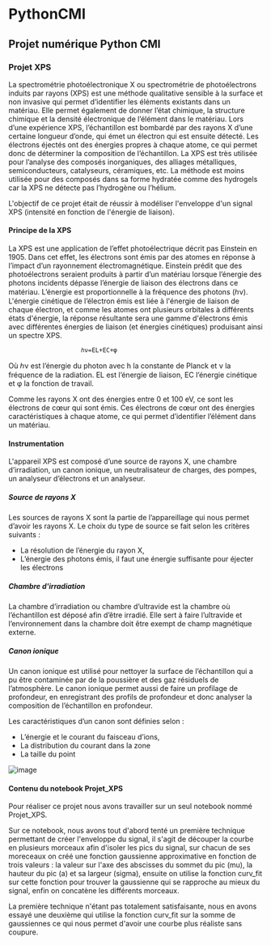 # PythonCMI

## Projet numérique Python CMI


### Projet XPS

La spectrométrie photoélectronique X ou spectrométrie de photoélectrons induits par rayons (XPS) est une méthode qualitative sensible à la surface et non invasive qui permet d’identifier les éléments existants dans un matériau. Elle permet également de donner l’état chimique, la structure chimique et la densité électronique de l’élément dans le matériau.
Lors d’une expérience XPS, l’échantillon est bombardé par des rayons X d’une certaine longueur d’onde, qui émet un électron qui est ensuite détecté. Les électrons éjectés ont des énergies propres à chaque atome, ce qui permet donc de déterminer la composition de l’échantillon. 
La XPS est très utilisée pour l’analyse des composés inorganiques, des alliages métalliques, semiconducteurs, catalyseurs, céramiques, etc. La méthode est moins utilisée pour des composés dans sa forme hydratée comme des hydrogels car la XPS ne détecte pas l’hydrogène ou l’hélium.

L'objectif de ce projet était de réussir à modéliser l'enveloppe d'un signal XPS (intensité en fonction de l'énergie de liaison).

#### Principe de la XPS

La XPS est une application de l’effet photoélectrique décrit pas Einstein en 1905. Dans cet effet, les électrons sont émis par des atomes en réponse à l’impact d’un rayonnement électromagnétique.
Einstein prédit que des photoélectrons seraient produits à partir d’un matériau lorsque l’énergie des photons incidents dépasse l’énergie de liaison des électrons dans ce matériau. L’énergie est proportionnelle à la fréquence des photons (ℎν).  
L'énergie cinétique de l’électron émis est liée à l'énergie de liaison de chaque électron, et comme les atomes ont plusieurs orbitales à différents états d'énergie, la réponse résultante sera une gamme d'électrons émis avec différentes énergies de liaison (et énergies cinétiques) produisant ainsi un spectre XPS.

                        ℎν=EL+EC+φ

Où ℎν est l’énergie du photon avec h la constante de Planck et ν la fréquence de la radiation. EL est l’énergie de liaison, EC l’énergie cinétique et φ la fonction de travail.

Comme les rayons X ont des énergies entre 0 et 100 eV, ce sont les électrons de cœur qui sont émis. Ces électrons de cœur ont des énergies caractéristiques à chaque atome, ce qui permet d’identifier l’élément dans un matériau.

#### Instrumentation

L'appareil XPS est composé d’une source de rayons X, une chambre d’irradiation, un canon ionique, un neutralisateur de charges, des pompes, un analyseur d’électrons et un analyseur.

##### Source de rayons X
Les sources de rayons X sont la partie de l’appareillage qui nous permet d’avoir les rayons X. Le choix du type de source se fait selon les critères suivants :
-	La résolution de l’énergie du rayon X,
-	L’énergie des photons émis, il faut une énergie suffisante pour éjecter les électrons

##### Chambre d'irradiation
La chambre d’irradiation ou chambre d’ultravide est la chambre où l’échantillon est déposé afin d’être irradié. Elle sert à faire l’ultravide et l’environnement dans la chambre doit être exempt de champ magnétique externe.

##### Canon ionique
Un canon ionique est utilisé pour nettoyer la surface de l’échantillon qui a pu être contaminée par de la poussière et des gaz résiduels de l’atmosphère. Le canon ionique permet aussi de faire un profilage de profondeur, en enregistrant des profils de profondeur et donc analyser la composition de l’échantillon en profondeur.

Les caractéristiques d’un canon sont définies selon :
-	L’énergie et le courant du faisceau d’ions,
-	La distribution du courant dans la zone
-	La taille du point


![image](https://user-images.githubusercontent.com/93384155/149346726-c319c2bc-f56b-487f-9a45-23d535299892.png)


#### Contenu du notebook Projet_XPS

Pour réaliser ce projet nous avons travailler sur un seul notebook nommé Projet_XPS. 

Sur ce notebook, nous avons tout d'abord tenté un première technique permettant de créer l'enveloppe du signal, il s'agit de découper la courbe en plusieurs morceaux afin d'isoler les pics du signal, sur chacun de ses moreceaux on créé une fonction gaussienne approximative en fonction de trois valeurs : la valeur sur l'axe des abscisses du sommet du pic (mu), la hauteur du pic (a) et sa largeur (sigma), ensuite on utilise la fonction curv_fit sur cette fonction pour trouver la gaussienne qui se rapproche au mieux du signal, enfin on concatène les différents morceaux. 

La première technique n'étant pas totalement satisfaisante, nous en avons essayé une deuxième qui utilise la fonction curv_fit sur la somme de gaussiennes ce qui nous permet d'avoir une courbe plus réaliste sans coupure.

